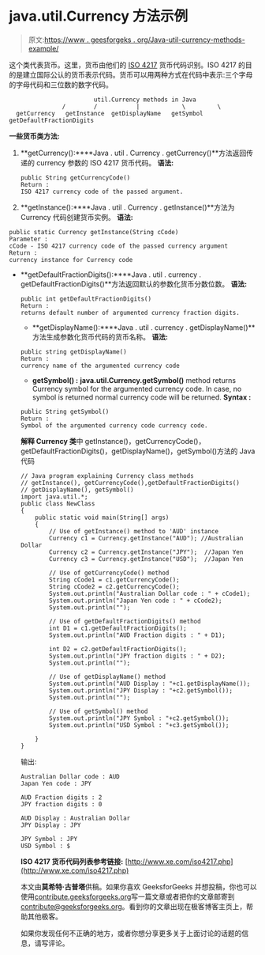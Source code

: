 # java.util.Currency 方法示例

> 原文:[https://www . geesforgeks . org/Java-util-currency-methods-example/](https://www.geeksforgeeks.org/java-util-currency-methods-example/)

这个类代表货币。这里，货币由他们的 [ISO 4217](http://www.iso.org/iso/home/standards/currency_codes.htm) 货币代码识别。ISO 4217 的目的是建立国际公认的货币表示代码。货币可以用两种方式在代码中表示:三个字母的字母代码和三位数的数字代码。

```
                        util.Currency methods in Java
               /        /           |            \         \
  getCurrency   getInstance  getDisplayName   getSymbol   getDefaultFractionDigits

```

**一些货币类方法:**

1.  **getCurrency():****Java . util . Currency . getCurrency()**方法返回传递的 currency 参数的 ISO 4217 货币代码。
    **语法:**

    ```
    public String getCurrencyCode()
    Return : 
    ISO 4217 currency code of the passed argument.

    ```

2.  **getInstance():****Java . util . Currency . getInstance()**方法为 Currency 代码创建货币实例。
    **语法:**

```
public static Currency getInstance(String cCode)
Parameter : 
cCode - ISO 4217 currency code of the passed currency argument
Return : 
currency instance for Currency code

```

*   **getDefaultFractionDigits():****Java . util . currency . getDefaultFractionDigits()**方法返回默认的参数化货币分数位数。
    **语法:**

    ```
    public int getDefaultFractionDigits()
    Return : 
    returns default number of argumented currency fraction digits.

    ```

    *   **getDisplayName():****Java . util . currency . getDisplayName()**方法生成参数化货币代码的货币名称。
    **语法:**

    ```
    public string getDisplayName()
    Return : 
    currency name of the argumented currency code

    ```

    *   **getSymbol() :** **java.util.Currency.getSymbol()** method returns Currency symbol for the argumented currency code. In case, no symbol is returned normal currency code will be returned.
    **Syntax :**

    ```
    public String getSymbol()
    Return : 
    Symbol of the argumented currency code currency code.

    ```

    **解释 Currency 类**中 getInstance()，getCurrencyCode()，getDefaultFractionDigits()，getDisplayName()，getSymbol()方法的 Java 代码

    ```
    // Java program explaining Currency class methods
    // getInstance(), getCurrencyCode(),getDefaultFractionDigits()
    // getDisplayName(), getSymbol()
    import java.util.*;
    public class NewClass
    {
        public static void main(String[] args)
        {
            // Use of getInstance() method to 'AUD' instance
            Currency c1 = Currency.getInstance("AUD"); //Australian Dollar
            Currency c2 = Currency.getInstance("JPY");  //Japan Yen
            Currency c3 = Currency.getInstance("USD");  //Japan Yen

            // Use of getCurrencyCode() method
            String cCode1 = c1.getCurrencyCode();
            String cCode2 = c2.getCurrencyCode();
            System.out.println("Australian Dollar code : " + cCode1);
            System.out.println("Japan Yen code : " + cCode2);
            System.out.println("");

            // Use of getDefaultFractionDigits() method
            int D1 = c1.getDefaultFractionDigits();
            System.out.println("AUD Fraction digits : " + D1);

            int D2 = c2.getDefaultFractionDigits();
            System.out.println("JPY fraction digits : " + D2);
            System.out.println("");

            // Use of getDisplayName() method
            System.out.println("AUD Display : "+c1.getDisplayName());
            System.out.println("JPY Display : "+c2.getSymbol());
            System.out.println("");

            // Use of getSymbol() method
            System.out.println("JPY Symbol : "+c2.getSymbol());
            System.out.println("USD Symbol : "+c3.getSymbol());

        }
    }
    ```

    输出:

    ```
    Australian Dollar code : AUD
    Japan Yen code : JPY

    AUD Fraction digits : 2
    JPY fraction digits : 0

    AUD Display : Australian Dollar
    JPY Display : JPY

    JPY Symbol : JPY
    USD Symbol : $
    ```

    **ISO 4217 货币代码列表参考链接:**
    [http://www.xe.com/iso4217.php](http://www.xe.com/iso4217.php)

    本文由**莫希特·古普塔**供稿。如果你喜欢 GeeksforGeeks 并想投稿，你也可以使用[contribute.geeksforgeeks.org](http://www.contribute.geeksforgeeks.org)写一篇文章或者把你的文章邮寄到 contribute@geeksforgeeks.org。看到你的文章出现在极客博客主页上，帮助其他极客。

    如果你发现任何不正确的地方，或者你想分享更多关于上面讨论的话题的信息，请写评论。
